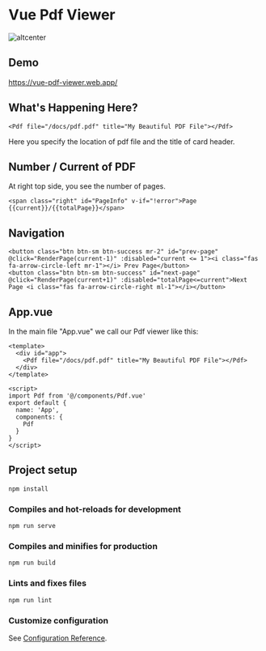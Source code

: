 # Vue Pdf Viewer

![altcenter](https://www.mustafacagri.com/wp-content/uploads/2020/11/vue-pdf-viewer.gif "Vue Pdf Viewer")


## Demo

https://vue-pdf-viewer.web.app/

## What's Happening Here?

```
<Pdf file="/docs/pdf.pdf" title="My Beautiful PDF File"></Pdf>
```

Here you specify the location of pdf file and the title of card header.

## Number / Current of PDF

At right top side, you see the number of pages.

```
<span class="right" id="PageInfo" v-if="!error">Page {{current}}/{{totalPage}}</span>
```

## Navigation

```
<button class="btn btn-sm btn-success mr-2" id="prev-page" @click="RenderPage(current-1)" :disabled="current <= 1"><i class="fas fa-arrow-circle-left mr-1"></i> Prev Page</button>
<button class="btn btn-sm btn-success" id="next-page" @click="RenderPage(current+1)" :disabled="totalPage<=current">Next Page <i class="fas fa-arrow-circle-right ml-1"></i></button>
```


## App.vue

In the main file "App.vue" we call our Pdf viewer like this:

```
<template>
  <div id="app">
    <Pdf file="/docs/pdf.pdf" title="My Beautiful PDF File"></Pdf>
  </div>
</template>

<script>
import Pdf from '@/components/Pdf.vue'
export default {
  name: 'App',
  components: {
    Pdf
  }
}
</script>
```



## Project setup
```
npm install
```

### Compiles and hot-reloads for development
```
npm run serve
```

### Compiles and minifies for production
```
npm run build
```

### Lints and fixes files
```
npm run lint
```

### Customize configuration
See [Configuration Reference](https://cli.vuejs.org/config/).
